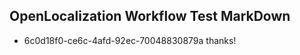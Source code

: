 ## OpenLocalization Workflow Test MarkDown
* 6c0d18f0-ce6c-4afd-92ec-70048830879a thanks!

<!--HONumber=Oct16_HO4-->


